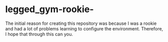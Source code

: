 # legged_gym-rookie-
The initial reason for creating this repository was because I was a rookie and had a lot of problems learning to configure the environment. Therefore, I hope that through this can you.

